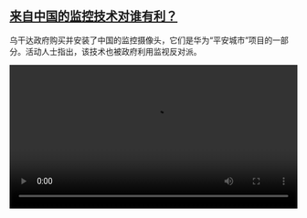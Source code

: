 <!--1700988423000-->
[来自中国的监控技术对谁有利？](https://www.dw.com/zh/%E6%9D%A5%E8%87%AA%E4%B8%AD%E5%9B%BD%E7%9A%84%E7%9B%91%E6%8E%A7%E6%8A%80%E6%9C%AF%E5%AF%B9%E8%B0%81%E6%9C%89%E5%88%A9%EF%BC%9F/a-67542684)
------

<p>乌干达政府购买并安装了中国的监控摄像头，它们是华为“平安城市”项目的一部分。活动人士指出，该技术也被政府利用监视反对派。</small></p><video src="https://tvdownloaddw-a.akamaihd.net/dwtv_video/flv/vdt_zh/2023/bchi231124_001_uganda_01r_AVC_1280x720.mp4" controls style="width:100%"></video>
